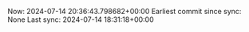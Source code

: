 Now: 2024-07-14 20:36:43.798682+00:00 Earliest commit since sync: None Last sync: 2024-07-14 18:31:18+00:00
